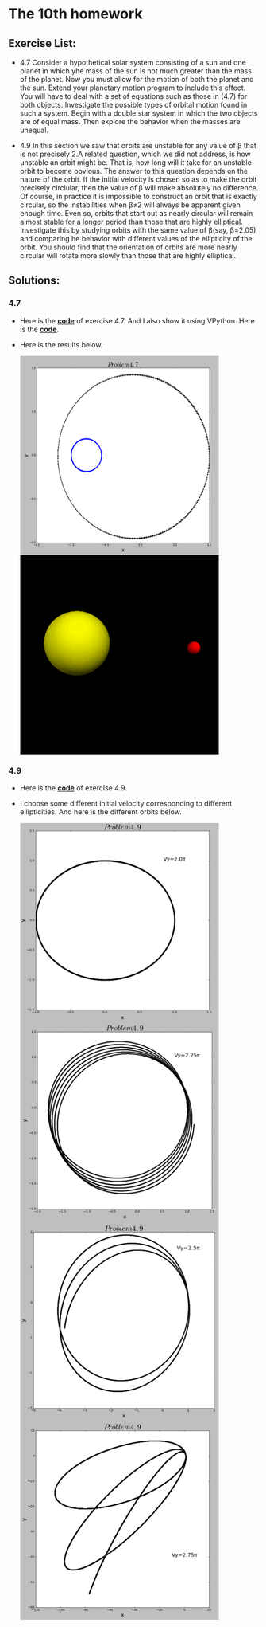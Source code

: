 # The 10th homework

## Exercise List:

- 4.7 Consider a hypothetical solar system consisting of a sun and one planet in which yhe mass of the sun is not much greater than the mass of the planet. Now you must allow for the motion of both the planet and the sun. Extend your planetary motion program to include this effect. You will have to deal with a set of equations such as those in (4.7) for both objects. Investigate the possible types of orbital motion found in such a system. Begin with a double star system in which the two objects are of equal mass. Then explore the behavior when the masses are unequal.

- 4.9 In this section we saw that orbits are unstable for any value of β that is not precisely 2.A related question, which we did not address, is how unstable an orbit might be. That is, how long will it take for an unstable orbit to become obvious. The answer to this question depends on the nature of the orbit. If the initial velocity is chosen so as to make the orbit precisely circlular, then the value of β will make absolutely no difference. Of course, in practice it is impossible to construct an orbit that is exactly circular, so the instabilities when β≠2 will always be apparent given enough time. Even so, orbits that start out as nearly circular will remain almost stable for a longer period than those that are highly elliptical. Investigate this by studying orbits with the same value of β(say, β=2.05) and comparing he behavior with different values of the ellipticity of the orbit. You should find that the orientation of orbits are more nearly circular will rotate more slowly than those that are highly elliptical.


## Solutions:

### 4.7 
- Here is the [**code**](code/problem4.7.py) of exercise 4.7. And I also show it using VPython. Here is the [**code**](code/problem4.7_Vpython.py).
- Here is the results below.

  <img src="img/4.7.png" width = "400" height = "400" alt="Problem1.3" align=center />
  <img src="img/4.7.gif" width = "400" height = "400" alt="Problem1.3" align=center />
  
### 4.9
- Here is the [**code**](code/problem4.7.py) of exercise 4.9.
- I choose some different initial velocity corresponding to different ellipticities. And here is the different orbits below.

  <img src="img/4.9_1.png" width = "400" height = "400" alt="Problem1.3" align=center />
  <img src="img/4.9_2.png" width = "400" height = "400" alt="Problem1.3" align=center />
  <img src="img/4.9_3.png" width = "400" height = "400" alt="Problem1.3" align=center />
  <img src="img/4.9_4.png" width = "400" height = "400" alt="Problem1.3" align=center />

